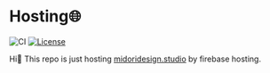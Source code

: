 # Hosting🌐

![CI](https://github.com/natsuk4ze/hosting/actions/workflows/deploy-to-firebase-hosting.yml/badge.svg?branch=master)
[![License](https://img.shields.io/badge/license-BSD3-blue.svg)](LICENSE)

Hi👋 This repo is just hosting [midoridesign.studio](https://midoridesign.studio) by firebase hosting.
